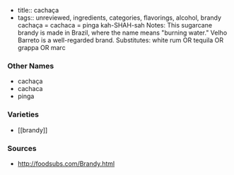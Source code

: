 - title:: cachaça
- tags:: unreviewed, ingredients, categories, flavorings, alcohol, brandy
cachaça = cachaca = pinga kah-SHAH-sah Notes: This sugarcane brandy is made in Brazil, where the name means "burning water." Velho Barreto is a well-regarded brand. Substitutes: white rum OR tequila OR grappa OR marc

### Other Names

* cachaça
* cachaca
* pinga

### Varieties

* [[brandy]]

### Sources
* http://foodsubs.com/Brandy.html

